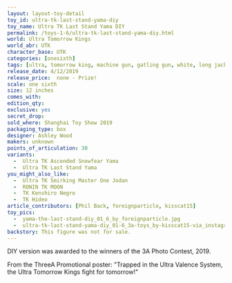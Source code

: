 ```yaml
---
layout: layout-toy-detail
toy_id: ultra-tk-last-stand-yama-diy
toy_name: Ultra TK Last Stand Yama DIY
permalink: /toys-1-6/ultra-tk-last-stand-yama-diy.html
world: Ultra Tomorrow Kings
world_abr: UTK
character_base: UTK
categories: [onesixth]
tags: [ultra, tomorrow king, machine gun, gatling gun, white, long jacket, photo contest prize, diy]
release_date: 4/12/2019
release_price:  none - Prize!
scale: one sixth
size: 12 inches
comes_with: 
edition_qty: 
exclusive: yes
secret_drop:
sold_where: Shanghai Toy Show 2019
packaging_type: box
designer: Ashley Wood
makers: unknown
points_of_articulation: 30
variants: 
  -  Ultra TK Ascended Snowfear Yama
  -  Ultra TK Last Stand Yama
you_might_also_like:
  -  Ultra TK Smirking Master One Jodan
  -  RONIN TK MOON
  -  TK Kenshiro Negro
  -  TK Hideo  
article_contributors: [Phil Back, foreignparticle, kisscat15]
toy_pics:
  -  yama-the-last-stand-diy_01_6_by_foreignparticle.jpg
  -  ultra-tk-last-stand-yama-diy_01-6_3a-toys_by-kisscat15-via_instagram.jpg
backstory: This figure was not for sale.
---
```

DIY version was awarded to the winners of the 3A Photo Contest, 2019.

From the ThreeA Promotional poster:
"Trapped in the Ultra Valence System, the Ultra Tomorrow Kings fight for tomorrow!"